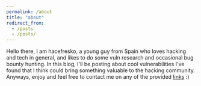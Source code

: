 ```yaml
---
permalink: /about
title: "about"
redirect_from: 
  - /posts
  - /posts/
---
```


Hello there, I am hacefresko, a young guy from Spain who loves hacking and tech in general, and likes to do some vuln research and occasional bug bounty hunting. In this blog, I'll be posting about cool vulnerabilities I've found that I think could bring something valuable to the hacking community. Anyways, enjoy and feel free to contact me on any of the provided [links](/links) :)
